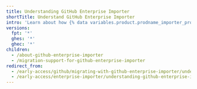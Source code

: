 ```yaml
---
title: Understanding GitHub Enterprise Importer
shortTitle: Understand GitHub Enterprise Importer
intro: 'Learn about how {% data variables.product.prodname_importer_proper_name %} can help you migrate to {% data variables.product.prodname_dotcom %}.'
versions:
  fpt: '*'
  ghes: '*'
  ghec: '*'
children:
  - /about-github-enterprise-importer
  - /migration-support-for-github-enterprise-importer
redirect_from:
  - /early-access/github/migrating-with-github-enterprise-importer/understanding-github-enterprise-importer
  - /early-access/enterprise-importer/understanding-github-enterprise-importer
---
```


